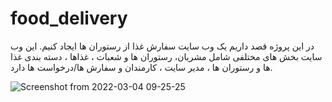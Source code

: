 
# food_delivery
در این پروژه قصد داریم یک وب سایت سفارش غذا از رستوران ها ایجاد کنیم. این وب سایت بخش های مختلفی شامل مشریان،
رستوران ها و شعبات ، غذاها ، دسته بندی غذا ها و رستوران ها ، مدیر سایت ، کارمندان و سفارش ها/درخواست ها دارد.



![Screenshot from 2022-03-04 09-25-25](https://user-images.githubusercontent.com/91535730/156712340-837b6aba-872c-4c54-be74-cc8b54f6bfe7.png)
